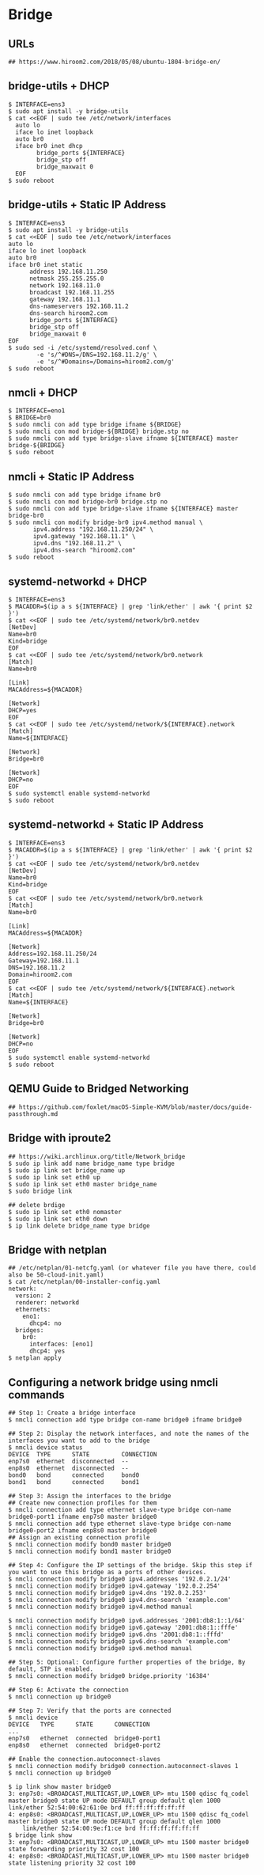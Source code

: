Bridge
======

## URLs

    ## https://www.hiroom2.com/2018/05/08/ubuntu-1804-bridge-en/

## bridge-utils + DHCP

    $ INTERFACE=ens3
    $ sudo apt install -y bridge-utils
    $ cat <<EOF | sudo tee /etc/network/interfaces
      auto lo
      iface lo inet loopback
      auto br0
      iface br0 inet dhcp
            bridge_ports ${INTERFACE}
            bridge_stp off
            bridge_maxwait 0
      EOF
    $ sudo reboot


## bridge-utils + Static IP Address

    $ INTERFACE=ens3
    $ sudo apt install -y bridge-utils
    $ cat <<EOF | sudo tee /etc/network/interfaces
    auto lo
    iface lo inet loopback
    auto br0
    iface br0 inet static
          address 192.168.11.250
          netmask 255.255.255.0
          network 192.168.11.0
          broadcast 192.168.11.255
          gateway 192.168.11.1
          dns-nameservers 192.168.11.2
          dns-search hiroom2.com
          bridge_ports ${INTERFACE}
          bridge_stp off
          bridge_maxwait 0
    EOF
    $ sudo sed -i /etc/systemd/resolved.conf \
            -e 's/^#DNS=/DNS=192.168.11.2/g' \
            -e 's/^#Domains=/Domains=hiroom2.com/g'
    $ sudo reboot

## nmcli + DHCP

    $ INTERFACE=eno1
    $ BRIDGE=br0
    $ sudo nmcli con add type bridge ifname ${BRIDGE}
    $ sudo nmcli con mod bridge-${BRIDGE} bridge.stp no
    $ sudo nmcli con add type bridge-slave ifname ${INTERFACE} master bridge-${BRIDGE}
    $ sudo reboot


## nmcli + Static IP Address

    $ sudo nmcli con add type bridge ifname br0
    $ sudo nmcli con mod bridge-br0 bridge.stp no
    $ sudo nmcli con add type bridge-slave ifname ${INTERFACE} master bridge-br0
    $ sudo nmcli con modify bridge-br0 ipv4.method manual \
           ipv4.address "192.168.11.250/24" \
           ipv4.gateway "192.168.11.1" \
           ipv4.dns "192.168.11.2" \
           ipv4.dns-search "hiroom2.com"
    $ sudo reboot


## systemd-networkd + DHCP

    $ INTERFACE=ens3
    $ MACADDR=$(ip a s ${INTERFACE} | grep 'link/ether' | awk '{ print $2 }')
    $ cat <<EOF | sudo tee /etc/systemd/network/br0.netdev
    [NetDev]
    Name=br0
    Kind=bridge
    EOF
    $ cat <<EOF | sudo tee /etc/systemd/network/br0.network
    [Match]
    Name=br0

    [Link]
    MACAddress=${MACADDR}

    [Network]
    DHCP=yes
    EOF
    $ cat <<EOF | sudo tee /etc/systemd/network/${INTERFACE}.network
    [Match]
    Name=${INTERFACE}

    [Network]
    Bridge=br0

    [Network]
    DHCP=no
    EOF
    $ sudo systemctl enable systemd-networkd
    $ sudo reboot


## systemd-networkd + Static IP Address

    $ INTERFACE=ens3
    $ MACADDR=$(ip a s ${INTERFACE} | grep 'link/ether' | awk '{ print $2 }')
    $ cat <<EOF | sudo tee /etc/systemd/network/br0.netdev
    [NetDev]
    Name=br0
    Kind=bridge
    EOF
    $ cat <<EOF | sudo tee /etc/systemd/network/br0.network
    [Match]
    Name=br0

    [Link]
    MACAddress=${MACADDR}

    [Network]
    Address=192.168.11.250/24
    Gateway=192.168.11.1
    DNS=192.168.11.2
    Domain=hiroom2.com
    EOF
    $ cat <<EOF | sudo tee /etc/systemd/network/${INTERFACE}.network
    [Match]
    Name=${INTERFACE}

    [Network]
    Bridge=br0

    [Network]
    DHCP=no
    EOF
    $ sudo systemctl enable systemd-networkd
    $ sudo reboot


## QEMU Guide to Bridged Networking

    ## https://github.com/foxlet/macOS-Simple-KVM/blob/master/docs/guide-passthrough.md

## Bridge with iproute2

    ## https://wiki.archlinux.org/title/Network_bridge
    $ sudo ip link add name bridge_name type bridge
    $ sudo ip link set bridge_name up
    $ sudo ip link set eth0 up
    $ sudo ip link set eth0 master bridge_name
    $ sudo bridge link

    ## delete brdige
    $ sudo ip link set eth0 nomaster
    $ sudo ip link set eth0 down
    $ ip link delete bridge_name type bridge

## Bridge with netplan

    ## /etc/netplan/01-netcfg.yaml (or whatever file you have there, could also be 50-cloud-init.yaml)
    $ cat /etc/netplan/00-installer-config.yaml
    network:
      version: 2
      renderer: networkd
      ethernets:
        eno1:
          dhcp4: no
      bridges:
        br0:
          interfaces: [eno1]
          dhcp4: yes
    $ netplan apply

## Configuring a network bridge using nmcli commands

    ## Step 1: Create a bridge interface
    $ nmcli connection add type bridge con-name bridge0 ifname bridge0

    ## Step 2: Display the network interfaces, and note the names of the interfaces you want to add to the bridge
    $ nmcli device status
    DEVICE  TYPE      STATE         CONNECTION
    enp7s0  ethernet  disconnected  --
    enp8s0  ethernet  disconnected  --
    bond0   bond      connected     bond0
    bond1   bond      connected     bond1

    ## Step 3: Assign the interfaces to the bridge
    ## Create new connection profiles for them
    $ nmcli connection add type ethernet slave-type bridge con-name bridge0-port1 ifname enp7s0 master bridge0
    $ nmcli connection add type ethernet slave-type bridge con-name bridge0-port2 ifname enp8s0 master bridge0
    ## Assign an existing connection profile
    $ nmcli connection modify bond0 master bridge0
    $ nmcli connection modify bond1 master bridge0

    ## Step 4: Configure the IP settings of the bridge. Skip this step if you want to use this bridge as a ports of other devices.
    $ nmcli connection modify bridge0 ipv4.addresses '192.0.2.1/24'
    $ nmcli connection modify bridge0 ipv4.gateway '192.0.2.254'
    $ nmcli connection modify bridge0 ipv4.dns '192.0.2.253'
    $ nmcli connection modify bridge0 ipv4.dns-search 'example.com'
    $ nmcli connection modify bridge0 ipv4.method manual

    $ nmcli connection modify bridge0 ipv6.addresses '2001:db8:1::1/64'
    $ nmcli connection modify bridge0 ipv6.gateway '2001:db8:1::fffe'
    $ nmcli connection modify bridge0 ipv6.dns '2001:db8:1::fffd'
    $ nmcli connection modify bridge0 ipv6.dns-search 'example.com'
    $ nmcli connection modify bridge0 ipv6.method manual

    ## Step 5: Optional: Configure further properties of the bridge, By default, STP is enabled.
    $ nmcli connection modify bridge0 bridge.priority '16384'

    ## Step 6: Activate the connection
    $ nmcli connection up bridge0

    ## Step 7: Verify that the ports are connected
    $ nmcli device
    DEVICE   TYPE      STATE      CONNECTION
    ...
    enp7s0   ethernet  connected  bridge0-port1
    enp8s0   ethernet  connected  bridge0-port2

    ## Enable the connection.autoconnect-slaves
    $ nmcli connection modify bridge0 connection.autoconnect-slaves 1
    $ nmcli connection up bridge0

    $ ip link show master bridge0
    3: enp7s0: <BROADCAST,MULTICAST,UP,LOWER_UP> mtu 1500 qdisc fq_codel master bridge0 state UP mode DEFAULT group default qlen 1000
    link/ether 52:54:00:62:61:0e brd ff:ff:ff:ff:ff:ff
    4: enp8s0: <BROADCAST,MULTICAST,UP,LOWER_UP> mtu 1500 qdisc fq_codel master bridge0 state UP mode DEFAULT group default qlen 1000
        link/ether 52:54:00:9e:f1:ce brd ff:ff:ff:ff:ff:ff
    $ bridge link show
    3: enp7s0: <BROADCAST,MULTICAST,UP,LOWER_UP> mtu 1500 master bridge0 state forwarding priority 32 cost 100
    4: enp8s0: <BROADCAST,MULTICAST,UP,LOWER_UP> mtu 1500 master bridge0 state listening priority 32 cost 100
